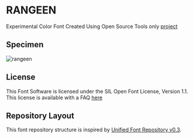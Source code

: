 # RANGEEN

Experimental Color Font Created Using Open Source Tools only  [project](https://github.com/mitradranirban/rangeen/README.md)

## Specimen

![rangeen](https://github.com/mitradranirban/rangeen/documentation/png1.png)

## License

This Font Software is licensed under the SIL Open Font License, Version 1.1.
This license is available with a FAQ [here](https://openfontlicense.org)

## Repository Layout

This font repository structure is inspired by [Unified Font Repository v0.3](https://github.com/unified-font-repository/Unified-Font-Repository).

